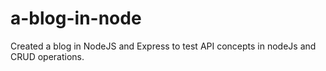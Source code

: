 # a-blog-in-node
Created a blog in NodeJS and Express to test API concepts in nodeJs and CRUD operations.
